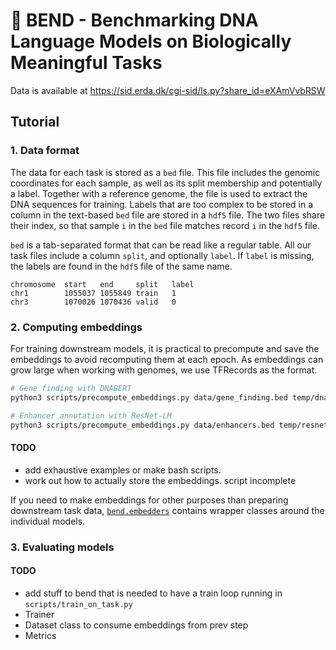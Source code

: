 # 🧬 BEND  - **Ben**chmarking **D**NA Language Models on Biologically Meaningful Tasks


Data is available at https://sid.erda.dk/cgi-sid/ls.py?share_id=eXAmVvbRSW


## Tutorial

### 1. Data format

The data for each task is stored as a `bed` file. This file includes the genomic coordinates for each sample, as well as its split membership and potentially a label. Together with a reference genome, the file is used to extract the DNA sequences for training. Labels that are too complex to be stored in a column in the text-based `bed` file are stored in a `hdf5` file. The two files share their index, so that sample `i` in the `bed` file matches record `i` in the `hdf5` file.


`bed` is a tab-separated format that can be read like a regular table. All our task files include a column `split`, and optionally `label`. If `label` is missing, the labels are found in the `hdf5` file of the same name.
```
chromosome	start	end     split	label
chr1	    1055037	1055849	train	1
chr3	    1070026	1070436	valid	0
```


### 2. Computing embeddings

For training downstream models, it is practical to precompute and save the embeddings to avoid recomputing them at each epoch. As embeddings can grow large when working with genomes, we use TFRecords as the format.
```sh
# Gene finding with DNABERT
python3 scripts/precompute_embeddings.py data/gene_finding.bed temp/dnabert_gene_finding/ dnabert checkpoints/dnabert data/GRCh38.primary_assembly.genome.fa --kmer 6

# Enhancer annotation with ResNet-LM
python3 scripts/precompute_embeddings.py data/enhancers.bed temp/resnetlm_enhancers checkpoints/resnetlm data/GRCh38.primary_assembly.genome.fa checkpoints/tokenizer_bare 
```
#### TODO 
- add exhaustive examples or make bash scripts.
- work out how to actually store the embeddings. script incomplete


If you need to make embeddings for other purposes than preparing downstream task data, [`bend.embedders`](bend/utils/embedders.py) contains wrapper classes around the individual models.


### 3. Evaluating models

#### TODO
- add stuff to bend that is needed to have a train loop running in `scripts/train_on_task.py`
- Trainer
- Dataset class to consume embeddings from prev step
- Metrics